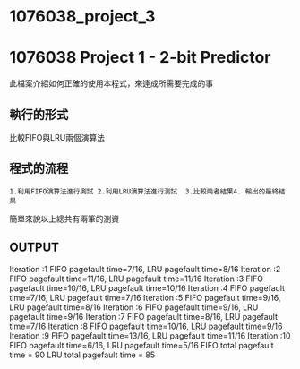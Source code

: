 # 1076038_project_3
# 1076038 Project 1 - 2-bit Predictor
此檔案介紹如何正確的使用本程式，來達成所需要完成的事

## 執行的形式
比較FIFO與LRU兩個演算法

## 程式的流程
	1.利用FIFO演算法進行測試	2.利用LRU演算法進行測試	3.比較兩者結果4. 輸出的最終結果





簡單來說以上總共有兩筆的測資

## OUTPUT
Iteration :1 FIFO pagefault time=7/16, LRU pagefault time=8/16
Iteration :2 FIFO pagefault time=11/16, LRU pagefault time=11/16
Iteration :3 FIFO pagefault time=10/16, LRU pagefault time=10/16
Iteration :4 FIFO pagefault time=7/16, LRU pagefault time=7/16
Iteration :5 FIFO pagefault time=9/16, LRU pagefault time=8/16
Iteration :6 FIFO pagefault time=9/16, LRU pagefault time=9/16
Iteration :7 FIFO pagefault time=8/16, LRU pagefault time=7/16
Iteration :8 FIFO pagefault time=10/16, LRU pagefault time=9/16
Iteration :9 FIFO pagefault time=13/16, LRU pagefault time=11/16
Iteration :10 FIFO pagefault time=6/16, LRU pagefault time=5/16
FIFO total pagefault time = 90
LRU total pagefault time = 85
	


